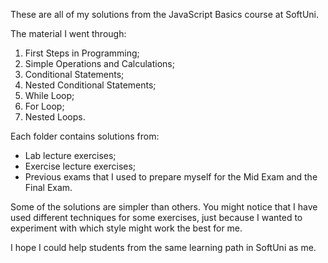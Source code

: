 These are all of my solutions from the JavaScript Basics course at SoftUni.

The material I went through: 
  1. First Steps in Programming;
  2. Simple Operations and Calculations;
  3. Conditional Statements;
  4. Nested Conditional Statements;
  5. While Loop;
  6. For Loop;
  7. Nested Loops.

Each folder contains solutions from: 
  * Lab lecture exercises;
  * Exercise lecture exercises;
  * Previous exams that I used to prepare myself for the Mid Exam and the Final Exam.
  
Some of the solutions are simpler than others.
You might notice that I have used different techniques for some exercises, just because I wanted to experiment with which style might work the best for me.

I hope I could help students from the same learning path in SoftUni as me.

